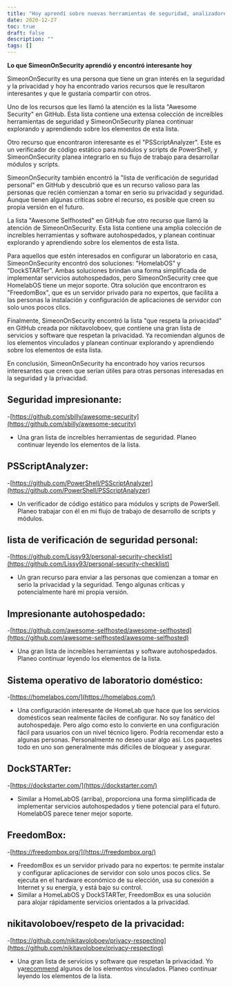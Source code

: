 ```yaml
---
title: "Hoy aprendí sobre nuevas herramientas de seguridad, analizadores de código estático y opciones de servicio autohospedado"
date: 2020-12-27
toc: true
draft: false
description: ""
tags: []
---
```


**Lo que SimeonOnSecurity aprendió y encontró interesante hoy**

SimeonOnSecurity es una persona que tiene un gran interés en la seguridad y la privacidad y hoy ha encontrado varios recursos que le resultaron interesantes y que le gustaría compartir con otros.

Uno de los recursos que les llamó la atención es la lista "Awesome Security" en GitHub. Esta lista contiene una extensa colección de increíbles herramientas de seguridad y SimeonOnSecurity planea continuar explorando y aprendiendo sobre los elementos de esta lista.

Otro recurso que encontraron interesante es el "PSScriptAnalyzer". Este es un verificador de código estático para módulos y scripts de PowerShell, y SimeonOnSecurity planea integrarlo en su flujo de trabajo para desarrollar módulos y scripts.

SimeonOnSecurity también encontró la "lista de verificación de seguridad personal" en GitHub y descubrió que es un recurso valioso para las personas que recién comienzan a tomar en serio su privacidad y seguridad. Aunque tienen algunas críticas sobre el recurso, es posible que creen su propia versión en el futuro.

La lista "Awesome Selfhosted" en GitHub fue otro recurso que llamó la atención de SimeonOnSecurity. Esta lista contiene una amplia colección de increíbles herramientas y software autohospedados, y planean continuar explorando y aprendiendo sobre los elementos de esta lista.

Para aquellos que estén interesados en configurar un laboratorio en casa, SimeonOnSecurity encontró dos soluciones: "HomelabOS" y "DockSTARTer". Ambas soluciones brindan una forma simplificada de implementar servicios autohospedados, pero SimeonOnSecurity cree que HomelabOS tiene un mejor soporte. Otra solución que encontraron es "FreedomBox", que es un servidor privado para no expertos, que facilita a las personas la instalación y configuración de aplicaciones de servidor con solo unos pocos clics.

Finalmente, SimeonOnSecurity encontró la lista "que respeta la privacidad" en GitHub creada por nikitavoloboev, que contiene una gran lista de servicios y software que respetan la privacidad. Ya recomiendan algunos de los elementos vinculados y planean continuar explorando y aprendiendo sobre los elementos de esta lista.

En conclusión, SimeonOnSecurity ha encontrado hoy varios recursos interesantes que creen que serían útiles para otras personas interesadas en la seguridad y la privacidad.


## Seguridad impresionante:
-[https://github.com/sbilly/awesome-security](https://github.com/sbilly/awesome-security)
- Una gran lista de increíbles herramientas de seguridad. Planeo continuar leyendo los elementos de la lista.

## PSScriptAnalyzer:
-[https://github.com/PowerShell/PSScriptAnalyzer](https://github.com/PowerShell/PSScriptAnalyzer)
- Un verificador de código estático para módulos y scripts de PowerSell. Planeo trabajar con él en mi flujo de trabajo de desarrollo de scripts y módulos.

## lista de verificación de seguridad personal:
-[https://github.com/Lissy93/personal-security-checklist](https://github.com/Lissy93/personal-security-checklist)
- Un gran recurso para enviar a las personas que comienzan a tomar en serio la privacidad y la seguridad. Tengo algunas críticas y potencialmente haré mi propia versión.

## Impresionante autohospedado:
-[https://github.com/awesome-selfhosted/awesome-selfhosted](https://github.com/awesome-selfhosted/awesome-selfhosted)
- Una gran lista de increíbles herramientas y software autohospedados. Planeo continuar leyendo los elementos de la lista.

## Sistema operativo de laboratorio doméstico:
-[https://homelabos.com/](https://homelabos.com/)
- Una configuración interesante de HomeLab que hace que los servicios domésticos sean realmente fáciles de configurar. No soy fanático del autohospedaje. Pero algo como esto lo convierte en una configuración fácil para usuarios con un nivel técnico ligero. Podría recomendar esto a algunas personas. Personalmente no deseo usar algo así. Los paquetes todo en uno son generalmente más difíciles de bloquear y asegurar.

## DockSTARTer:
-[https://dockstarter.com/](https://dockstarter.com/)
- Similar a HomeLabOS (arriba), proporciona una forma simplificada de implementar servicios autohospedados y tiene potencial para el futuro. HomelabOS parece tener mejor soporte.

## FreedomBox:
-[https://freedombox.org/](https://freedombox.org/)
- FreedomBox es un servidor privado para no expertos: te permite instalar y configurar aplicaciones de servidor con solo unos pocos clics. Se ejecuta en el hardware económico de su elección, usa su conexión a Internet y su energía, y está bajo su control.
- Similar a HomeLabOS y DockSTARTer, FreedomBox es una solución para alojar rápidamente servicios orientados a la privacidad.

## nikitavoloboev/respeto de la privacidad:
-[https://github.com/nikitavoloboev/privacy-respecting](https://github.com/nikitavoloboev/privacy-respecting)
- Una gran lista de servicios y software que respetan la privacidad. Yo ya[recommend](https://simeononsecurity.ch/recommendations) algunos de los elementos vinculados. Planeo continuar leyendo los elementos de la lista.
